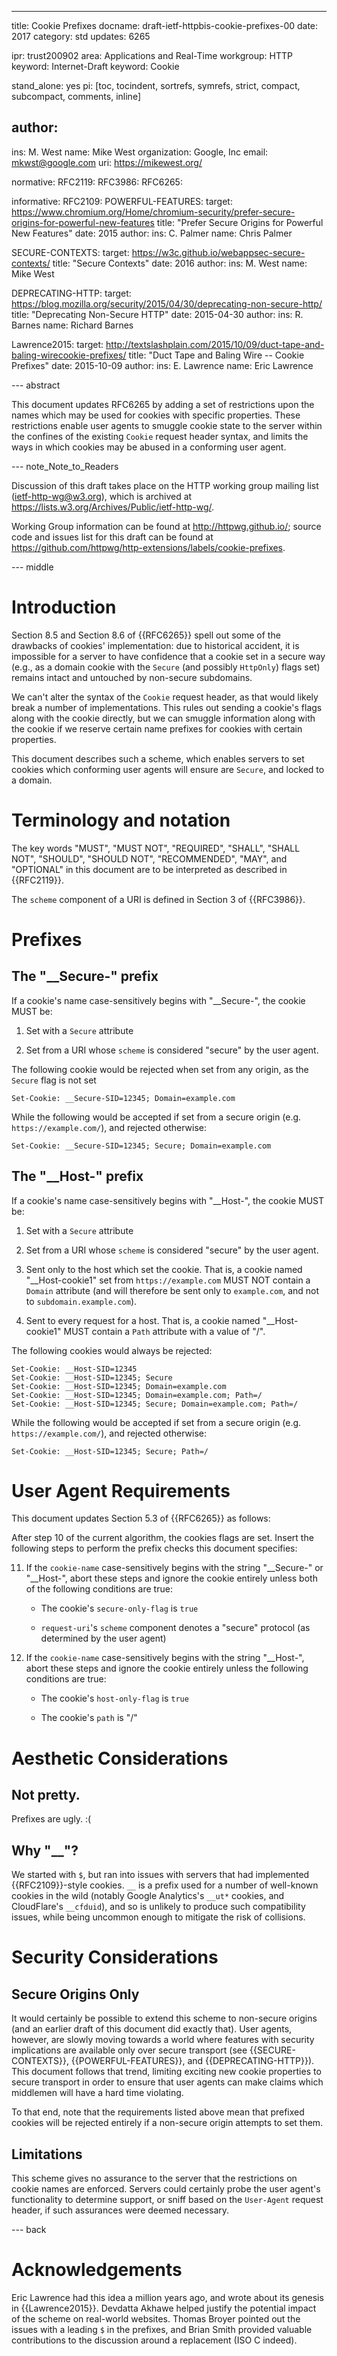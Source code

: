 ---
title: Cookie Prefixes
docname: draft-ietf-httpbis-cookie-prefixes-00
date: 2017
category: std
updates: 6265

ipr: trust200902
area: Applications and Real-Time
workgroup: HTTP
keyword: Internet-Draft
keyword: Cookie

stand_alone: yes
pi: [toc, tocindent, sortrefs, symrefs, strict, compact, subcompact, comments, inline]

author:
-
  ins: M. West
  name: Mike West
  organization: Google, Inc
  email: mkwst@google.com
  uri: https://mikewest.org/

normative:
  RFC2119:
  RFC3986:
  RFC6265:

informative:
  RFC2109:
  POWERFUL-FEATURES:
    target: https://www.chromium.org/Home/chromium-security/prefer-secure-origins-for-powerful-new-features
    title: "Prefer Secure Origins for Powerful New Features"
    date: 2015
    author:
      ins: C. Palmer
      name: Chris Palmer

  SECURE-CONTEXTS:
    target: https://w3c.github.io/webappsec-secure-contexts/
    title: "Secure Contexts"
    date: 2016
    author:
      ins: M. West
      name: Mike West

  DEPRECATING-HTTP:
    target: https://blog.mozilla.org/security/2015/04/30/deprecating-non-secure-http/
    title: "Deprecating Non-Secure HTTP"
    date: 2015-04-30
    author:
      ins: R. Barnes
      name: Richard Barnes

  Lawrence2015:
    target: http://textslashplain.com/2015/10/09/duct-tape-and-baling-wirecookie-prefixes/
    title: "Duct Tape and Baling Wire -- Cookie Prefixes"
    date: 2015-10-09
    author:
      ins: E. Lawrence
      name: Eric Lawrence

--- abstract

This document updates RFC6265 by adding a set of restrictions upon the names
which may be used for cookies with specific properties. These restrictions
enable user agents to smuggle cookie state to the server within the confines
of the existing `Cookie` request header syntax, and limits the ways in which
cookies may be abused in a conforming user agent.

--- note_Note_to_Readers

Discussion of this draft takes place on the HTTP working group mailing list 
(ietf-http-wg@w3.org), which is archived at <https://lists.w3.org/Archives/Public/ietf-http-wg/>.

Working Group information can be found at <http://httpwg.github.io/>; source 
code and issues list for this draft can be found at <https://github.com/httpwg/http-extensions/labels/cookie-prefixes>.

--- middle

# Introduction

Section 8.5 and Section 8.6 of {{RFC6265}} spell out some of the drawbacks of
cookies' implementation: due to historical accident, it is impossible for a
server to have confidence that a cookie set in a secure way (e.g., as a
domain cookie with the `Secure` (and possibly `HttpOnly`) flags set) remains
intact and untouched by non-secure subdomains.

We can't alter the syntax of the `Cookie` request header, as that would likely
break a number of implementations. This rules out sending a cookie's flags along
with the cookie directly, but we can smuggle information along with the cookie
if we reserve certain name prefixes for cookies with certain properties.

This document describes such a scheme, which enables servers to set cookies
which conforming user agents will ensure are `Secure`, and locked to a domain.

# Terminology and notation

The key words "MUST", "MUST NOT", "REQUIRED", "SHALL", "SHALL NOT", "SHOULD",
"SHOULD NOT", "RECOMMENDED", "MAY", and "OPTIONAL" in this document are to be
interpreted as described in {{RFC2119}}.

The `scheme` component of a URI is defined in Section 3 of {{RFC3986}}.

# Prefixes

## The "__Secure-" prefix

If a cookie's name case-sensitively begins with "__Secure-", the cookie MUST be:

1.  Set with a `Secure` attribute

2.  Set from a URI whose `scheme` is considered "secure" by the user agent.

The following cookie would be rejected when set from any origin, as the `Secure`
flag is not set

    Set-Cookie: __Secure-SID=12345; Domain=example.com

While the following would be accepted if set from a secure origin (e.g.
`https://example.com/`), and rejected otherwise:

    Set-Cookie: __Secure-SID=12345; Secure; Domain=example.com

## The "__Host-" prefix

If a cookie's name case-sensitively begins with "__Host-", the cookie MUST be:

1.  Set with a `Secure` attribute

2.  Set from a URI whose `scheme` is considered "secure" by the user agent.

3.  Sent only to the host which set the cookie. That is, a cookie named
    "__Host-cookie1" set from `https://example.com` MUST NOT contain a `Domain`
    attribute (and will therefore be sent only to `example.com`, and not to
    `subdomain.example.com`).

4.  Sent to every request for a host. That is, a cookie named "__Host-cookie1"
    MUST contain a `Path` attribute with a value of "/".

The following cookies would always be rejected:

    Set-Cookie: __Host-SID=12345
    Set-Cookie: __Host-SID=12345; Secure
    Set-Cookie: __Host-SID=12345; Domain=example.com
    Set-Cookie: __Host-SID=12345; Domain=example.com; Path=/
    Set-Cookie: __Host-SID=12345; Secure; Domain=example.com; Path=/

While the following would be accepted if set from a secure origin (e.g.
`https://example.com/`), and rejected otherwise:

    Set-Cookie: __Host-SID=12345; Secure; Path=/

# User Agent Requirements

This document updates Section 5.3 of {{RFC6265}} as follows:

After step 10 of the current algorithm, the cookies flags are set. Insert the
following steps to perform the prefix checks this document specifies:

11.  If the `cookie-name` case-sensitively begins with the string "__Secure-" or
     "__Host-", abort these steps and ignore the cookie entirely unless both of 
     the following conditions are true:

     *   The cookie's `secure-only-flag` is `true`

     *   `request-uri`'s `scheme` component denotes a "secure" protocol (as
         determined by the user agent)

12.  If the `cookie-name` case-sensitively begins with the string "__Host-", 
     abort these steps and ignore the cookie entirely unless the following 
     conditions are true:

     *   The cookie's `host-only-flag` is `true`

     *   The cookie's `path` is "/"

# Aesthetic Considerations

## Not pretty.

Prefixes are ugly. :(

## Why "__"?

We started with `$`, but ran into issues with servers that had implemented
{{RFC2109}}-style cookies. `__` is a prefix used for a number of well-known
cookies in the wild (notably Google Analytics's `__ut*` cookies, and
CloudFlare's `__cfduid`), and so is unlikely to produce such compatibility
issues, while being uncommon enough to mitigate the risk of collisions.

# Security Considerations

## Secure Origins Only

It would certainly be possible to extend this scheme to non-secure origins (and
an earlier draft of this document did exactly that). User agents, however, are
slowly moving towards a world where features with security implications are
available only over secure transport (see {{SECURE-CONTEXTS}},
{{POWERFUL-FEATURES}}, and {{DEPRECATING-HTTP}}). This document follows that
trend, limiting exciting new cookie properties to secure transport in order to
ensure that user agents can make claims which middlemen will have a hard time
violating.

To that end, note that the requirements listed above mean that prefixed cookies
will be rejected entirely if a non-secure origin attempts to set them.

## Limitations

This scheme gives no assurance to the server that the restrictions on cookie
names are enforced. Servers could certainly probe the user agent's functionality
to determine support, or sniff based on the `User-Agent` request header, if
such assurances were deemed necessary.

--- back

# Acknowledgements

Eric Lawrence had this idea a million years ago, and wrote about its genesis in
{{Lawrence2015}}. Devdatta Akhawe helped justify the potential impact of the
scheme on real-world websites. Thomas Broyer pointed out the issues with a
leading `$` in the prefixes, and Brian Smith provided valuable contributions to
the discussion around a replacement (ISO C indeed).

